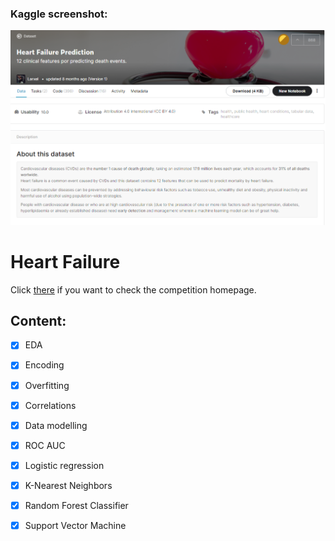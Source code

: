 

### Kaggle screenshot: 
<p align="center">
  <img src="https://github.com/Carmui/Data-Science-Projects/blob/master/Kaggle_Heart_Failure/img/kaggle_scr.PNG?raw=true" alt="Challenge descr"/>
</p>

<p align="center"><h1>Heart Failure</h1></p>

Click [there](https://www.kaggle.com/andrewmvd/heart-failure-clinical-data) if you want to check the competition homepage.

## Content:
- [x] EDA
- [x] Encoding
- [x] Overfitting
- [x] Correlations
- [x] Data modelling
- [x] ROC AUC
- [x] Logistic regression
- [x] K-Nearest Neighbors
- [x] Random Forest Classifier
- [x] Support Vector Machine






   


